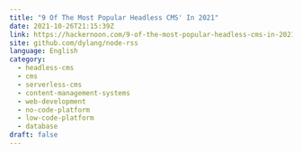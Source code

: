 ```yaml
---
title: "9 Of The Most Popular Headless CMS' In 2021"
date: 2021-10-26T21:15:39Z
link: https://hackernoon.com/9-of-the-most-popular-headless-cms-in-2021?source=rss&utm_medium=RSS&utm_source=news.12bit.vn
site: github.com/dylang/node-rss
language: English
category:
  - headless-cms
  - cms
  - serverless-cms
  - content-management-systems
  - web-development
  - no-code-platform
  - low-code-platform
  - database
draft: false
---
```

